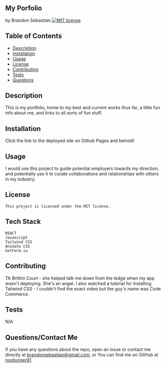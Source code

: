 ## My Porfolio
  by Brandon Sebastian 
  [![MIT license](https://img.shields.io/badge/License-MIT-yellowgreen.svg)](https://lbesson.mit-license.org/)

  ## Table of Contents
  * [Description](#description)
  * [Installation](#installation)
  * [Usage](#usage)
  * [License](#license)
  * [Contributing](#contributing)
  * [Tests](#tests)
  * [Questions](#questions)

  ## Description
  This is my portfolio, home to my best and current works thus far, a little fun info about me, and links to all sorts of fun stuff.

  ## Installation
  Click the link to the deployed site on Github Pages and behold!

  ## Usage
  I would use this porject to guide potential employers towards my direction, and potentially use it to curate collaborations and relationships with others in my industry.

  ## License
    This project is licensed under the MIT license.

  ## Tech Stack
    REACT
    Javascript
    Tailwind CSS
    Animate CSS
    GetForm.io  

  ## Contributing
  TA Brittini Court - she helped talk me down from the ledge when my app wasn't deploying. She's an angel. I also watched a tutorial for installing Tailwind CSS - I couldn't find the exact video but the guy's name was Code Commerce. 

  ## Tests
  N/A

  ## Questions/Contact Me
  If you have any questions about the repo, open an issue or contact me directly at brandonsebastian@gmail.com, or
  You can find me on GitHub at [nooburger81](https://github.com/nooburger81)

